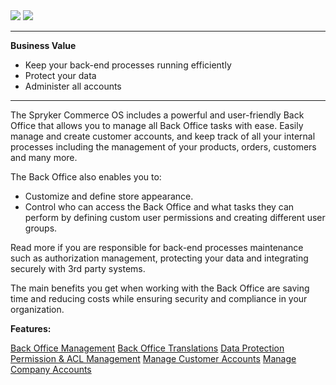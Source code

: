 <div class='feature-text'>
    <div class='feature-images'>
    <img class="light-mode" src="https://spryker.s3.eu-central-1.amazonaws.com/docs/Document+360/Capabilities+icons/light/backoffice.svg"/>
    <img class="dark-mode" src="https://spryker.s3.eu-central-1.amazonaws.com/docs/Document+360/Capabilities+icons/dark/backoffice.svg"/>
    </div>
    <div class="feature-text-wrap">

***
**Business Value**
* Keep your back-end processes running efficiently
* Protect your data
* Administer all accounts
***
        
The Spryker Commerce OS includes a powerful and user-friendly Back Office that allows you to manage all Back Office tasks with ease. Easily manage and create customer accounts, and keep track of all your internal processes including the management of your products, orders, customers and many more.

The Back Office also enables you to:

* Customize and define store appearance.
* Control who can access the Back Office and what tasks they can perform by defining custom user permissions and creating different user groups.

Read more if you are responsible for back-end processes maintenance such as authorization management, protecting your data and integrating securely with 3rd party systems.

The main benefits you get when working with the Back Office are  saving time and reducing costs while ensuring security and compliance in your organization.
</div>
</div>

**Features:**
<div>
<a class="feature-link" href="https://documentation.spryker.com/v4/docs/administration-interface">Back Office Management</a>    
<a class="feature-link" href="https://documentation.spryker.com/v2/docs/back-office-translations-201903">Back Office Translations</a>    
<a class="feature-link" href="https://documentation.spryker.com/v4/docs/data-protection">Data Protection</a>    
<a class="feature-link" href="https://documentation.spryker.com/v4/docs/permission-acl">Permission & ACL Management</a>  
<a class="feature-link" href="https://documentation.spryker.com/v4/docs/customer-management">Manage Customer Accounts</a>
<a class="feature-link" href="https://documentation.spryker.com/v4/docs/company-account">Manage Company Accounts</a>
</div>